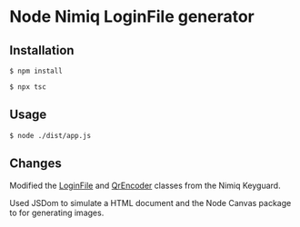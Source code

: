 # Node Nimiq LoginFile generator

## Installation

`$ npm install`

`$ npx tsc`

## Usage

`$ node ./dist/app.js`

## Changes
Modified the [LoginFile](https://github.com/nimiq/keyguard/blob/master/src/lib/LoginFile.js) and [QrEncoder](https://github.com/nimiq/keyguard/blob/master/src/lib/QrEncoder.js) classes from the Nimiq Keyguard.

Used JSDom to simulate a HTML document and the Node Canvas package to for generating images.